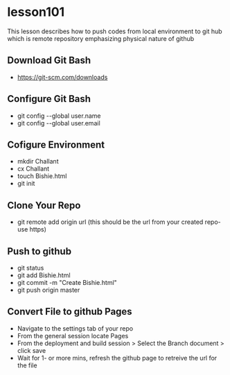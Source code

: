 # lesson101
This lesson describes how to push codes from local environment to git hub which is remote repository emphasizing physical nature of github  
## Download Git Bash  
- https://git-scm.com/downloads
## Configure Git Bash  
- git config --global user.name  
- git config --global user.email  
## Cofigure Environment  
- mkdir Challant
- cx Challant
- touch Bishie.html
- git init
## Clone Your Repo
- git remote add origin url (this should be the url from your created repo-use https)
## Push to github  
- git status
- git add Bishie.html
- git commit -m "Create Bishie.html"
- git push origin master
## Convert File to github Pages  
- Navigate to the settings tab of your repo 
- From the general session locate Pages
- From the deployment and build session > Select the Branch document > click save
- Wait for 1- or more mins, refresh the github page to retreive the url for the file
